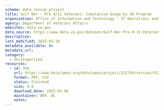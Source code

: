 ```yaml
---
schema: data_rescue_project 
title: Gulf War - Pre 9/11 Veterans: Cumulative Usage by VA Program
organization: Office of Information and Technology - IT Operations and Services (ITOPS)
agency: Department of Veterans Affairs
websites: data.va.gov
data_source: https://www.data.va.gov/dataset/Gulf-War-Pre-9-11-Veterans-Cumulative-Usage-by-VA-/7nr8-z76p
description: 
last_modified: 2025-03-10
metadata_available: No
metadata_url: 
category:
  - Uncategorized
resources:
  - id: 356
    url: https://www.datalumos.org/datalumos/project/221744/version/V2/view
    format: PDF, CSV
    status: Finished
    size: 0.0
    download_date: 2025-03-06
    maintainer: DRP, DL
    notes: 
---
```

